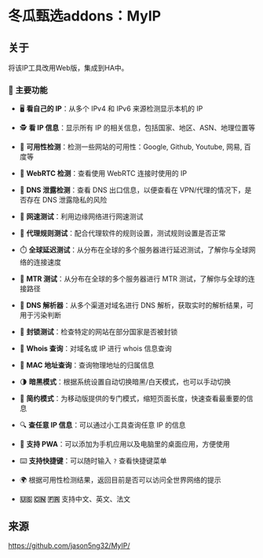 # 冬瓜甄选addons：MyIP

## 关于

将该IP工具改用Web版，集成到HA中。

### 👀 主要功能

* 🖥️ **看自己的 IP**：从多个 IPv4 和 IPv6 来源检测显示本机的 IP


* 🕵️ **看 IP 信息**：显示所有 IP 的相关信息，包括国家、地区、ASN、地理位置等
  

* 🚦 **可用性检测**：检测一些网站的可用性：Google, Github, Youtube, 网易, 百度等
  

* 🚥 **WebRTC 检测**：查看使用 WebRTC 连接时使用的 IP
  

* 🛑 **DNS 泄露检测**：查看 DNS 出口信息，以便查看在 VPN/代理的情况下，是否存在 DNS 泄露隐私的风险
  

* 🚀 **网速测试**：利用边缘网络进行网速测试
  

* 🚏 **代理规则测试**：配合代理软件的规则设置，测试规则设置是否正常
  

* ⏱️ **全球延迟测试**：从分布在全球的多个服务器进行延迟测试，了解你与全球网络的连接速度
  

* 📡 **MTR 测试**：从分布在全球的多个服务器进行 MTR 测试，了解你与全球的连接路径
  

* 🔦 **DNS 解析器**：从多个渠道对域名进行 DNS 解析，获取实时的解析结果，可用于污染判断
  

* 🚧 **封锁测试**：检查特定的网站在部分国家是否被封锁
  

* 📓 **Whois 查询**：对域名或 IP 进行 whois 信息查询
  

* 📀 **MAC 地址查询**：查询物理地址的归属信息
  

* 🌗 **暗黑模式**：根据系统设置自动切换暗黑/白天模式，也可以手动切换
  

* 📱 **简约模式**：为移动版提供的专门模式，缩短页面长度，快速查看最重要的信息
  

* 🔍 **查任意 IP 信息**：可以通过小工具查询任意 IP 的信息
  

* 📲 **支持 PWA**：可以添加为手机应用以及电脑里的桌面应用，方便使用
  

* ⌨️ **支持快捷键**：可以随时输入 `?` 查看快捷键菜单
  

* 🌍 根据可用性检测结果，返回目前是否可以访问全世界网络的提示
  

* **🇺🇸 🇨🇳 🇫🇷** 支持中文、英文、法文

## 来源

https://github.com/jason5ng32/MyIP/
